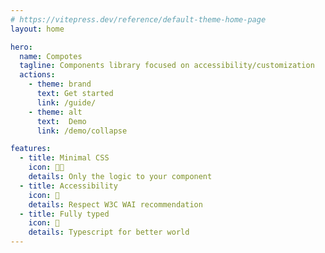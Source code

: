 ```yaml
---
# https://vitepress.dev/reference/default-theme-home-page
layout: home

hero:
  name: Compotes
  tagline: Components library focused on accessibility/customization
  actions:
    - theme: brand
      text: Get started
      link: /guide/
    - theme: alt
      text:  Demo
      link: /demo/collapse

features:
  - title: Minimal CSS
    icon: 👨‍🎨
    details: Only the logic to your component
  - title: Accessibility
    icon: 🦾
    details: Respect W3C WAI recommendation
  - title: Fully typed
    icon: 📠
    details: Typescript for better world
---
```

